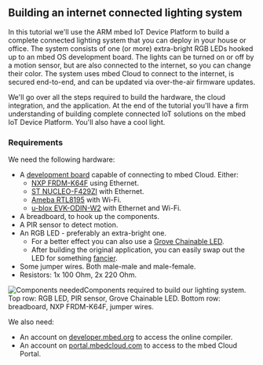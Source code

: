 ## Building an internet connected lighting system

In this tutorial we'll use the ARM mbed IoT Device Platform to build a complete connected lighting system that you can deploy in your house or office. The system consists of one (or more) extra-bright RGB LEDs hooked up to an mbed OS development board. The lights can be turned on or off by a motion sensor, but are also connected to the internet, so you can change their color. The system uses mbed Cloud to connect to the internet, is secured end-to-end, and can be updated via over-the-air firmware updates.

We'll go over all the steps required to build the hardware, the cloud integration, and the application. At the end of the tutorial you'll have a firm understanding of building complete connected IoT solutions on the mbed IoT Device Platform. You'll also have a cool light.

### Requirements

We need the following hardware:

* A [development board](https://developer.mbed.org/platforms/?software=16) capable of connecting to mbed Cloud. Either:
    * [NXP FRDM-K64F](https://developer.mbed.org/platforms/FRDM-K64F/) using Ethernet.
    * [ST NUCLEO-F429ZI](https://developer.mbed.org/platforms/ST-Nucleo-F429ZI/) with Ethernet.
    * [Ameba RTL8195]() with Wi-Fi.
    * [u-blox EVK-ODIN-W2](https://developer.mbed.org/platforms/ublox-EVK-ODIN-W2/) with Ethernet and Wi-Fi.
* A breadboard, to hook up the components.
* A PIR sensor to detect motion.
* An RGB LED - preferably an extra-bright one.
    * For a better effect you can also use a [Grove Chainable LED](http://wiki.seeed.cc/Grove-Chainable_RGB_LED/).
    * After building the original application, you can easily swap out the LED for something [fancier](https://www.adafruit.com/product/1138).
* Some jumper wires. Both male-male and male-female.
* Resistors: 1x 100 Ohm, 2x 220 Ohm.


<span class="images">![Components needed](https://s3-us-west-2.amazonaws.com/cloud-docs-images/lights2.png)<span>Components required to build our lighting system. Top row: RGB LED, PIR sensor, Grove Chainable LED. Bottom row: breadboard, NXP FRDM-K64F, jumper wires.</span></span>

We also need:

* An account on [developer.mbed.org](https://developer.mbed.org/) to access the online compiler.
* An account on [portal.mbedcloud.com](https://portal.mbedcloud.com) to access to the mbed Cloud Portal.
